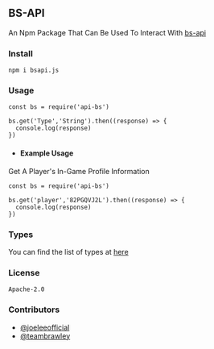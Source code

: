 ## BS-API 

An Npm Package That Can Be Used To Interact With [bs-api](https://cr.is-a.dev)


### Install 
`npm i bsapi.js`

### Usage 

```
const bs = require('api-bs')

bs.get('Type','String').then((response) => {
  console.log(response)
})
```

- #### Example Usage
Get A Player's In-Game Profile Information

```
const bs = require('api-bs')

bs.get('player','82PGQVJ2L').then((response) => {
  console.log(response)
})
```

### Types
You can find the list of types at [here](https://github.com/brawlie/BrawlStars-Stats)

### License 
```Apache-2.0```

### Contributors

- [@joeleeofficial](https://github.com/joeleeofficial)
- [@teambrawley](https://github.com/brawlie)
